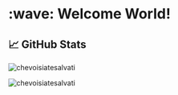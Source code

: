 <h1 align="left" id="chevoisiatesalvati-title">:wave: Welcome World!</h1>

## &#x1f4c8; GitHub Stats
<div>
	<p align="left">
		<img src="https://github-readme-stats-eosin-theta.vercel.app/api?username=chevoisiatesalvati&theme=dark&show_icons=true&count_private=true" alt="chevoisiatesalvati" />
	</p>
	<p align="left">
		<img src="https://github-readme-stats-olive-nine.vercel.app/api/top-langs/?username=chevoisiatesalvati&theme=dark&layout=compact&cache_seconds=1800&&langs_count=6" alt="chevoisiatesalvati" />
	</p>
</div>
